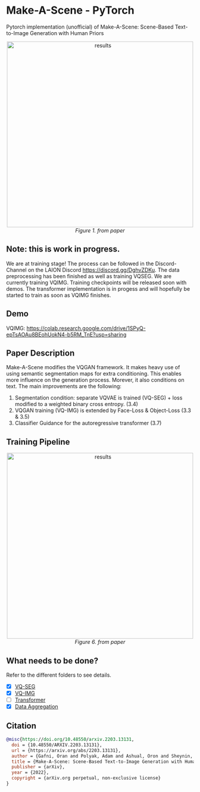 # Make-A-Scene - PyTorch
Pytorch implementation (unofficial) of Make-A-Scene: Scene-Based Text-to-Image Generation with Human Priors

<p align="center">
<img width="500" alt="results" src="https://user-images.githubusercontent.com/61938694/160241766-38daac29-6d07-4ff3-97ac-5b0f56e17271.png">
<em>Figure 1. from paper</em>
</p>

## Note: this is work in progress. 
We are at training stage! The process can be followed in the Discord-Channel on the LAION Discord https://discord.gg/DghvZDKu.
The data preprocessing has been finished as well as training VQSEG. We are currently training VQIMG. Training checkpoints will be released soon with demos.
The transformer implementation is in progess and will hopefully be started to train as soon as VQIMG finishes.

## Demo
VQIMG: https://colab.research.google.com/drive/1SPyQ-epTsAOAu8BEohUokN4-b5RM_TnE?usp=sharing

## Paper Description
Make-A-Scene modifies the VQGAN framework. It makes heavy use of using semantic segmentation maps for extra conditioning. This enables more influence on the generation process. Morever, it also conditions on text. The main improvements are the following:
1. Segmentation condition: separate VQVAE is trained (VQ-SEG) + loss modified to a weighted binary cross entropy. (3.4)
2. VQGAN training (VQ-IMG) is extended by Face-Loss & Object-Loss (3.3 & 3.5)
3. Classifier Guidance for the autoregressive transformer (3.7)

## Training Pipeline
<p align="center">
<img width="500" alt="results" src="https://user-images.githubusercontent.com/61938694/160242667-fd82b900-b2df-4ffb-9cee-54660e502944.png">
<em>Figure 6. from paper</em>
</p>

## What needs to be done?
Refer to the different folders to see details.
- [X] [VQ-SEG](https://github.com/CasualGANPapers/Make-A-Scene/tree/main/VQ-SEG)
- [X] [VQ-IMG](https://github.com/CasualGANPapers/Make-A-Scene/tree/main/VQ-IMG)
- [ ] [Transformer]()
- [X] [Data Aggregation](https://github.com/CasualGANPapers/Make-A-Scene/tree/main/Data)

## Citation
```bibtex
@misc{https://doi.org/10.48550/arxiv.2203.13131,
  doi = {10.48550/ARXIV.2203.13131},
  url = {https://arxiv.org/abs/2203.13131},
  author = {Gafni, Oran and Polyak, Adam and Ashual, Oron and Sheynin, Shelly and Parikh, Devi and Taigman, Yaniv},
  title = {Make-A-Scene: Scene-Based Text-to-Image Generation with Human Priors},
  publisher = {arXiv},
  year = {2022},
  copyright = {arXiv.org perpetual, non-exclusive license}
}
```
